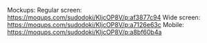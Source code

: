 Mockups:
Regular screen: https://moqups.com/sudodoki/KljcOP8V/p:af3877c94
Wide screen: https://moqups.com/sudodoki/KljcOP8V/p:a7126e63c
Mobile: https://moqups.com/sudodoki/KljcOP8V/p:a8bf60b4a